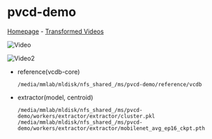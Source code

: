 # pvcd-demo

[Homepage](http://mltigers.sogang.ac.kr:8777) - [Transformed Videos](https://www.dropbox.com/s/cfdzho9395kk9iy/samples.zip)

![Video](https://imgur.com/6SWNZ13.gif)


![Video2](https://imgur.com/gigbbXY.gif)



- reference(vcdb-core)
  ```
  /media/mmlab/mldisk/nfs_shared_/ms/pvcd-demo/reference/vcdb
  ```
- extractor(model, centroid)
  ```
  /media/mmlab/mldisk/nfs_shared_/ms/pvcd-demo/workers/extractor/extractor/cluster.pkl
  /media/mmlab/mldisk/nfs_shared_/ms/pvcd-demo/workers/extractor/extractor/mobilenet_avg_ep16_ckpt.pth
  ```